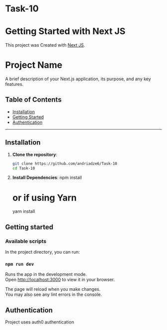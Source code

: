 # Task-10
# Getting Started with Next JS

This project was Created with [Next JS](https://github.com/vercel/next.js/).

# Project Name

A brief description of your Next.js application, its purpose, and any key features.

## Table of Contents

- [Installation](#installation)
- [Getting Started](#getting-started)
- [Authentication](#authentication)

---

## Installation

1. **Clone the repository**:
   ```bash
   git clone https://github.com/andriadze6/Task-10
   cd Task-10
   ```
2. **Install Dependencies**:
   npm install
   # or if using Yarn
   yarn install

## Getting started

### Available scripts

In the project directory, you can run:

### `npm run dev`

Runs the app in the development mode.\
Open [http://localhost:3000](http://localhost:3000) to view it in your browser.

The page will reload when you make changes.\
You may also see any lint errors in the console.

## Authentication

Project uses auth0 authentication

